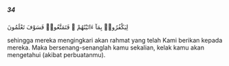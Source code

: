 ##### 34

<span class="ayah">لِيَكْفُرُوا۟ بِمَآ ءَاتَيْنَٰهُمْ ۚ فَتَمَتَّعُوا۟ فَسَوْفَ تَعْلَمُونَ</span>

<span class="ayah_translation">sehingga mereka mengingkari akan rahmat yang telah Kami berikan kepada mereka. Maka bersenang-senanglah kamu sekalian, kelak kamu akan mengetahui (akibat perbuatanmu).</span>
